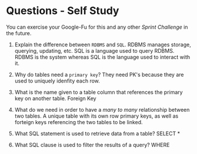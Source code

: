 # Questions - Self Study

You can exercise your Google-Fu for this and any other _Sprint Challenge_ in the future.

1.  Explain the difference between `RDBMS` and `SQL`.
RDBMS manages storage, querying, updating, etc. SQL is a language used to query RDBMS. RDBMS is the system whereas SQL is the language used to interact with it.

1.  Why do tables need a `primary key`?
They need PK's because they are used to uniquely idenfity each row.

1.  What is the name given to a table column that references the primary key
    on another table.
Foreign Key

1.  What do we need in order to have a _many to many_ relationship between two
    tables.
A unique table with its own row primary keys, as well as forteign keys referencing the two tables to be linked.

1.  What SQL statement is used to retrieve data from a table?
SELECT *

1.  What SQL clause is used to filter the results of a query?
WHERE
